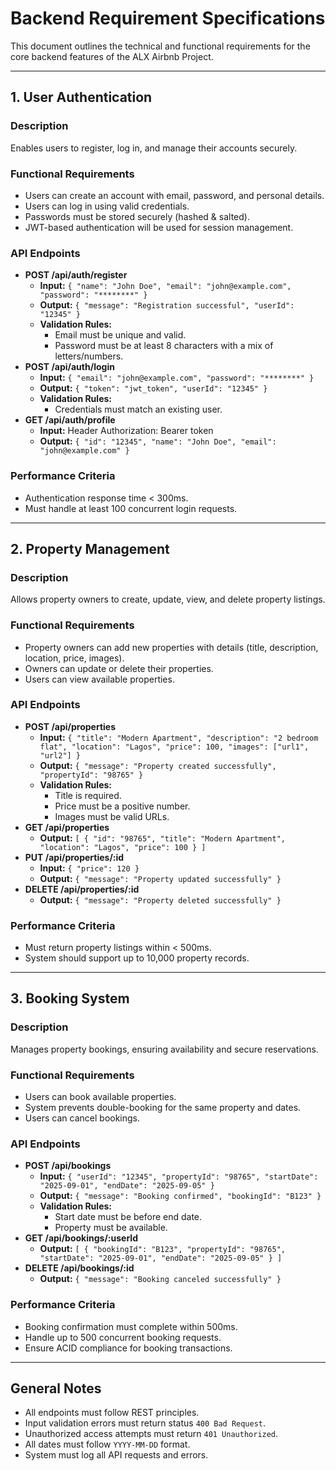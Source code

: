 # Backend Requirement Specifications

This document outlines the technical and functional requirements for the core backend features of the ALX Airbnb Project.

---

## 1. User Authentication

### Description
Enables users to register, log in, and manage their accounts securely.

### Functional Requirements
- Users can create an account with email, password, and personal details.
- Users can log in using valid credentials.
- Passwords must be stored securely (hashed & salted).
- JWT-based authentication will be used for session management.

### API Endpoints
- **POST /api/auth/register**
  - **Input:** `{ "name": "John Doe", "email": "john@example.com", "password": "********" }`
  - **Output:** `{ "message": "Registration successful", "userId": "12345" }`
  - **Validation Rules:**
    - Email must be unique and valid.
    - Password must be at least 8 characters with a mix of letters/numbers.
- **POST /api/auth/login**
  - **Input:** `{ "email": "john@example.com", "password": "********" }`
  - **Output:** `{ "token": "jwt_token", "userId": "12345" }`
  - **Validation Rules:**
    - Credentials must match an existing user.
- **GET /api/auth/profile**
  - **Input:** Header Authorization: Bearer token
  - **Output:** `{ "id": "12345", "name": "John Doe", "email": "john@example.com" }`

### Performance Criteria
- Authentication response time < 300ms.
- Must handle at least 100 concurrent login requests.

---

## 2. Property Management

### Description
Allows property owners to create, update, view, and delete property listings.

### Functional Requirements
- Property owners can add new properties with details (title, description, location, price, images).
- Owners can update or delete their properties.
- Users can view available properties.

### API Endpoints
- **POST /api/properties**
  - **Input:** `{ "title": "Modern Apartment", "description": "2 bedroom flat", "location": "Lagos", "price": 100, "images": ["url1", "url2"] }`
  - **Output:** `{ "message": "Property created successfully", "propertyId": "98765" }`
  - **Validation Rules:**
    - Title is required.
    - Price must be a positive number.
    - Images must be valid URLs.
- **GET /api/properties**
  - **Output:** `[ { "id": "98765", "title": "Modern Apartment", "location": "Lagos", "price": 100 } ]`
- **PUT /api/properties/:id**
  - **Input:** `{ "price": 120 }`
  - **Output:** `{ "message": "Property updated successfully" }`
- **DELETE /api/properties/:id**
  - **Output:** `{ "message": "Property deleted successfully" }`

### Performance Criteria
- Must return property listings within < 500ms.
- System should support up to 10,000 property records.

---

## 3. Booking System

### Description
Manages property bookings, ensuring availability and secure reservations.

### Functional Requirements
- Users can book available properties.
- System prevents double-booking for the same property and dates.
- Users can cancel bookings.

### API Endpoints
- **POST /api/bookings**
  - **Input:** `{ "userId": "12345", "propertyId": "98765", "startDate": "2025-09-01", "endDate": "2025-09-05" }`
  - **Output:** `{ "message": "Booking confirmed", "bookingId": "B123" }`
  - **Validation Rules:**
    - Start date must be before end date.
    - Property must be available.
- **GET /api/bookings/:userId**
  - **Output:** `[ { "bookingId": "B123", "propertyId": "98765", "startDate": "2025-09-01", "endDate": "2025-09-05" } ]`
- **DELETE /api/bookings/:id**
  - **Output:** `{ "message": "Booking canceled successfully" }`

### Performance Criteria
- Booking confirmation must complete within 500ms.
- Handle up to 500 concurrent booking requests.
- Ensure ACID compliance for booking transactions.

---

## General Notes
- All endpoints must follow REST principles.
- Input validation errors must return status `400 Bad Request`.
- Unauthorized access attempts must return `401 Unauthorized`.
- All dates must follow `YYYY-MM-DD` format.
- System must log all API requests and errors.
